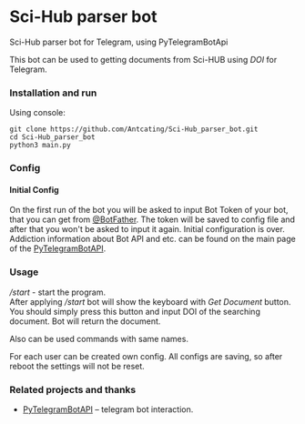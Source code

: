 # Sci-Hub parser bot
Sci-Hub parser bot for Telegram, using PyTelegramBotApi

This bot can be used to getting documents from Sci-HUB using *DOI* for Telegram. 

### Installation and run
Using console:
```
git clone https://github.com/Antcating/Sci-Hub_parser_bot.git
cd Sci-Hub_parser_bot
python3 main.py
```

### Config

#### Initial Config
On the first run of the bot you will be asked to input Bot Token of your bot, that you can get from [@BotFather](t.me/BotFather). The token will be saved to config file and after that you won't be asked to input it again. Initial configuration is over. 
Addiction information about Bot API and etc. can be found on the main page of the [PyTelegramBotAPI](https://github.com/eternnoir/pyTelegramBotAPI). 

### Usage

*/start* - start the program.\
After applying  */start* bot will show the keyboard with *Get Document* button. You should simply press this button and input DOI of the searching document. Bot will return the document.

Also can be used commands with same names.

For each user can be created own config. 
All configs are saving, so after reboot the settings will not be reset.


### Related projects and thanks 
- [PyTelegramBotAPI](https://github.com/eternnoir/pyTelegramBotAPI) – telegram bot interaction.